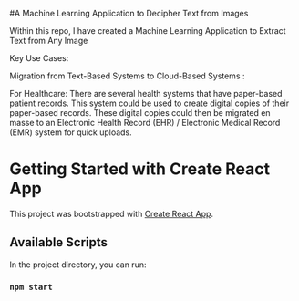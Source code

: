 #A Machine Learning Application to Decipher Text from Images

Within this repo, I have created a Machine Learning Application to Extract Text from Any Image

Key Use Cases:

Migration from Text-Based Systems to Cloud-Based Systems :

For Healthcare:
There are several health systems that have paper-based patient records. This system could be used to create digital copies of their paper-based records. These digital copies could then be migrated en masse to an Electronic Health Record (EHR) / Electronic Medical Record (EMR) system for quick uploads.




# Getting Started with Create React App

This project was bootstrapped with [Create React App](https://github.com/facebook/create-react-app).

## Available Scripts

In the project directory, you can run:

### `npm start`
